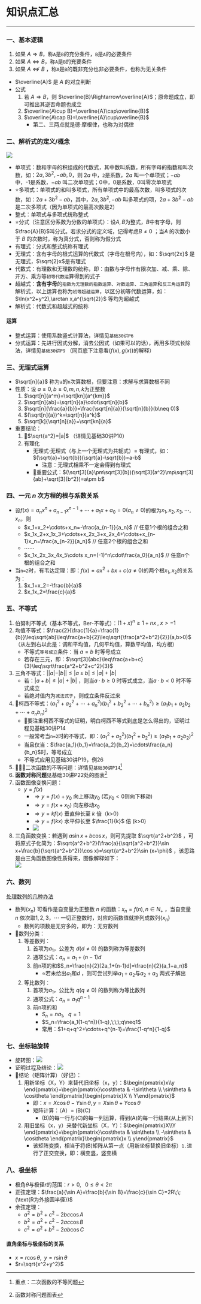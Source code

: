 # 知识点汇总

---

### 一、基本逻辑

1. 如果 $A\Rightarrow B$，称`A`是`B`的充分条件，`B`是`A`的必要条件
2. 如果 $A\Leftrightarrow B$，称`A`是`B`的充要条件
3. 如果 $A\nLeftrightarrow B$ ，称`A`是`B`的既非充分也非必要条件，也称为无关条件
- $\overline{A}$  是 $A$ 的对立判断
- 公式
	1. 若 $A\Rightarrow B$，则 $\overline{B}\Rightarrow\overline{A}$；原命题成立，即可推出其逆否命题也成立
	2. $\overline{A\cup B}=\overline{A}\cap\overline{B}$  
	3. $\overline{A\cap B}=\overline{A}\cup\overline{B}$
		- 第二、三两点就是德·摩根律，也称为对偶律
### 二、解析式的定义/概念

![](assets/Pasted%20image%2020250304172713.png)  
- 单项式：数和字母的积组成的代数式，其中数叫系数，所有字母的指数和叫次数，如：$2a,3b^2,-ab,0$，则 $2a$ 中，`2`是系数，$2a$ 叫一个单项式；$-ab$ 中，-1是系数，$-ab$ 叫二次单项式；0中，0是系数，0叫零次单项式
- ⭐多项式：单项式的和叫多项式，所有单项式中的最高次数，叫多项式的次数，如：$2a+3b^2-ab$，其中，$2a,3b^2,-ab$ 叫多项式的项，$2a+3b^2-ab$ 是二次多项式（因为单项式的最高次数是2）
- 整式：单项式与多项式统称整式
- ⭐分式（注意区分系数为分数的单项式）：设$A,B$为整式，$B$中有字母，则$\frac{A}{B}$叫分式。若求分式的定义域，记得考虑$B\neq 0$ ；当$A$ 的次数小于 $B$ 的次数时，称为真分式，否则称为假分式
- 有理式：分式和整式统称有理式
- 无理式：含有字母的根式运算的代数式（字母在根号内），如：$\sqrt{2x}$ 是无理式，$\sqrt{2}x$是有理式
- 代数式：有理数和无理数的统称，即：由数与字母作有限次加、减、乘、除、开方、乘方等`初等代数运`算得到的式子
- 超越式：**含有字母**的`指数为无理数的指数运算`、`对数运算`、`三角运算`和`反三角运算`的解析式，以上运算也称为`初等超越运算`，以区分初等代数运算，如：$\ln(x^2+y^2),\arctan x,a^{\sqrt{2}}$ 等均为超越式  
- 解析式：代数式和超越式的统称
#### 运算

- 整式运算：使用系数竖式计算法，详情见`基础30讲P6`
- 分式运算：先进行因式分解，消去公因式（如果可以的话），再用多项式长除法，详情见`基础30讲P9` （同页底下注意看$(f(x),g(x))$的解释）

### 三、无理式运算

- $\sqrt[n]{a}$ 称为`a`的`n`次算数根，但要注意：求解与求算数根不同
- 性质：设 $a\geq 0,b\geq 0,m,n,k\text{为正整数}$ 
	1. $\sqrt[n]{a^m}=\sqrt[kn]{a^{km}}$ 
	2. $\sqrt[n]{ab}=\sqrt[n]{a}\cdot\sqrt[n]{b}$ 
	3. $\sqrt[n]{\frac{a}{b}}=\frac{\sqrt[n]{a}}{\sqrt[n]{b}}(b\neq 0)$  
	4. $(\sqrt[n]{a})^k=\sqrt[n]{a^k}$ 
	5. $\sqrt[k]{\sqrt[n]{a}}=\sqrt[kn]{a}$ 
- 重要结论：
	1. 🌟$\sqrt{a^2}=|a|$ （详情见基础30讲P10）
	2. 有理化
		- 无理式·无理式（与上一个无理式为共轭式）= 有理式，如：$(\sqrt{a}+\sqrt{b})(\sqrt{a}-\sqrt{b})=a-b$ 
			- 注意：无理式相乘不一定会得到有理式
		- 🌟重要公式：$(\sqrt[3]{a}\pm\sqrt[3]{b})(\sqrt[3]{a^2}\mp\sqrt[3]{ab}+\sqrt[3]{b^2})=a\pm b$    
### 四、一元 $n$ 次方程的根与系数关系
 
- 设$f(x)=a_nx^n+a_{n-1}x^{n-1}+\cdots + a_1x+a_0=0(a_n\neq 0)$的根为$x_1,x_2,x_3,\cdots,x_n$，则
	- $x_1+x_2+\cdots+x_n=-\frac{a_{n-1}}{a_n}$   // 任意1个根的组合之和
	- $x_1x_2+x_1x_3+\cdots+x_2x_3+x_2x_4+\cdots+x_{n-1}x_n=\frac{a_{n-2}}{a_n}$  // 任意2个根的组合之和
	- $\cdots\cdots$
	- $x_1x_2x_3x_4x_5\cdots x_n=(-1)^n\cdot\frac{a_0}{a_n}$ // 任意n个根的组合之和
- 当`n=2`时，有韦达定理：即：$f(x)=ax^2+bx+c(a\neq 0)$的两个根$x_1,x_2$的关系为：
	1. $x_1+x_2=-\frac{b}{a}$
	2. $x_1x_2=\frac{c}{a}$ 
### 五、不等式

1. 伯努利不等式（基本不等式，Ber-不等式）：$(1+x)^n\geq 1+nx\; ,\; x>-1$    
2. 均值不等式：$\frac{2}{\frac{1}{a}+\frac{1}{b}}\leq\sqrt{ab}\leq\frac{a+b}{2}\leq\sqrt{\frac{a^2+b^2}{2}}(a,b>0)$  （从左到右以此是：调和平均值，几何平均值，算数平均值，均方根） 
	- 不等式`等号成立`条件：当 $a=b$ 时等号成立
	- 若存在三元，即：$\sqrt[3]{abc}\leq\frac{a+b+c}{3}\leq\sqrt\frac{a^2+b^2+c^2}{3}$ 
3. 三角不等式：$||a|-|b||\leq |a\pm b|\leq |a|+|b|$ 
	- 若：$|a+b|\leq |a|+|b|$ ，则当$a\cdot b\geq 0$ 时等式成立，当$a\cdot b<0$ 时不等式成立
	- 若绝对值内为`减法式子`，则成立条件反过来
4. 🌟柯西不等式：$({a_1}^2+{a_2}^2+\cdots+{a_n}^2)({b_1}^2+{b_2}^2+\cdots+{b_n}^2)\geq (a_1b_1+a_2b_2+\cdots+a_nb_n)^2$  
	- 🌟要注重柯西不等式的证明，明白柯西不等式到底是怎么得出的，证明过程见基础30讲P14
	- 一般常考当`n=2`时的不等式，即：$({a_1}^2+{a_2}^2)({b_1}^2+{b_2}^2)\geq (a_1b_1+a_2b_2)^2$ 
	- 当且仅当：$\frac{a_1}{b_1}=\frac{a_2}{b_2}=\cdots\frac{a_n}{b_n}$时，等号成立
	- 不等式应用见基础30讲P19，例26
5. 🌟🌟🌟二次函数的不等问题：详情见`基础30讲P14`[^1]
6. **函数对称问题**见基础30讲P22处的图表[^2]
7. 函数图像变换问题：
	- $y=f(x)$
		- $\Rightarrow y=f(x)+y_0$ 向上移动$y_0$ (若$y_0<0$则向下移动)
		- $\Rightarrow y=f(x+x_0)$ 向左移动$x_0$
		- $\Rightarrow y=kf(x)$ 垂直伸长至 $k$ 倍（k>0）
		- $\Rightarrow y=f(kx)$ 水平伸长至 $\frac{1}{k}$ 倍 (k>0)
		- ![](assets/c9f3c5b877ff19ac3c76eef775b37dcf.jpg)
8. 三角函数变换：若遇到 $a\sin x+b\cos x$，则可先提取 $\sqrt{a^2+b^2}$ ，可将原式子化简为：$\sqrt{a^2+b^2}(\frac{a}{\sqrt{a^2+b^2}}\sin x+\frac{b}{\sqrt{a^2+b^2}}\cos x)=\sqrt{a^2+b^2}\sin (x+\phi)$ ，该思路是由三角函数图像性质得来，图像解释如下：   
![](assets/88c3f5a22e4e07d9f19bca88441e39d6.jpg)

### 六、数列

[处理数列的几种办法](处理数列的方法.md)
- 数列$\{x_n\}$ 可看作是自变量为正整数 $n$ 的函数：$x_n=f(n),n\in N_+$ ，当自变量 $n$ 依次取$1,2,3，\cdots$ 一切正整数时，对应的函数值就排列成数列$\{x_n\}$ 
	- 数列的项数是无穷多的，即为：无穷数列
- 🌟数列分类：
	1. 等差数列：
		1. 首项为$a_1$，公差为 $d(d\neq 0)$ 的数列称为等差数列
		2. 通项公式：$a_n=a_1+(n-1)d$
		3. 前n项的和$S_n=\frac{n}{2}[2a_1+(n-1)d]=\frac{n}{2}(a_1+a_n)$
			- ⭐若未给出$a_1\text{和}d$ ，则可尝试列举$a_1+a_2\text{与}a_2+a_3$ 两式子解出
	2. 等比数列：
		1. 首项为$a_1$，公比为 $q(q\neq0)$ 的数列称为等比数列
		2. 通项公式：$a_n=a_1q^{n-1}$
		3. 前n项的和
			- $S_n=na_1,\;\;\;q=1$
			- $S_n=\frac{a_1(1-q^n)}{1-q},\;\;\;q\neq1$ 
			- 常用：$1+q+q^2+\cdots+q^{n-1}=\frac{1-q^n}{1-q}$
### 七、坐标轴旋转

- 旋转图：![](assets/78f0cbead240a3a31297104ce4c98c56.jpg)
- 证明过程及结论：![](assets/e33bb0670942add77ccbc314545d5f2f.jpg)
- 🌟结论（矩阵计算）（好记）：
	1. 用新坐标（X，Y）来替代旧坐标（x，y）：$\begin{pmatrix}x\\y \end{pmatrix}=\begin{pmatrix}\cos\theta & -\sin\theta \\ \sin\theta & \cos\theta \end{pmatrix}\begin{pmatrix}X \\ Y\end{pmatrix}$
		- 即：$x=X\cos\theta-Y\sin\theta,y=X\sin\theta+Y\cos\theta$ 
		- 矩阵计算：（A）= (B)(C)
			- (B)的每一行与(C)的每一列运算，得到(A)的每一行结果(从上到下)
	2. 用旧坐标（x，y）来替代新坐标（X，Y）：$\begin{pmatrix}X\\Y \end{pmatrix}=\begin{pmatrix}\cos\theta & \sin\theta \\ -\sin\theta & \cos\theta \end{pmatrix}\begin{pmatrix}x \\ y\end{pmatrix}$
		-  该矩阵变换，相当于将(B)矩阵从第一点（用新坐标替换旧坐标）`1.`进行了正交变换，即：横变竖，竖变横
### 八、极坐标

- $\text{极角}\theta\text{与极径}r\text{的范围}：$$r>0,\;\;\;0\leq\theta<2\pi$   
- 正弦定理：$\frac{a}{\sin A}=\frac{b}{\sin B}=\frac{c}{\sin C}=2R\;\;(\text{R为外接圆半径})$ 
- 余弦定理：
	- $a^2=b^2+c^2-2bc\cos A$
	- $b^2=a^2+c^2-2ac\cos B$
	- $c^2=a^2+b^2-2ab\cos C$
#### 直角坐标与极坐标的关系

- $x=r\cos\theta,\;\;y=r\sin\theta$
- $r=\sqrt{x^2+y^2}$




















[^1]: 重点：二次函数的不等问题
[^2]: 函数对称问题图表